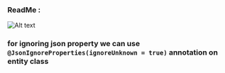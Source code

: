 ### ReadMe :
![Alt text](/img/pic01.png "Optional title")

### for ignoring json property we can use `@JsonIgnoreProperties(ignoreUnknown = true)` annotation on entity class 
